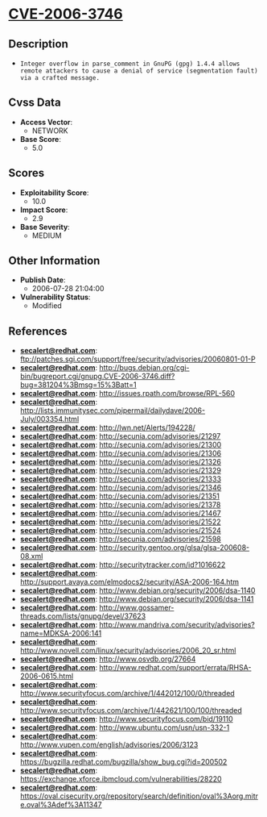 
# [CVE-2006-3746](https://cve.mitre.org/cgi-bin/cvename.cgi?name=CVE-2006-3746)

## Description

- `Integer overflow in parse_comment in GnuPG (gpg) 1.4.4 allows remote attackers to cause a denial of service (segmentation fault) via a crafted message.`

## Cvss Data

- **Access Vector**:
  - NETWORK
- **Base Score**:
  - 5.0

## Scores

- **Exploitability Score**:
  - 10.0
- **Impact Score**:
  - 2.9
- **Base Severity**:
  - MEDIUM

## Other Information

- **Publish Date**:
  - 2006-07-28 21:04:00
- **Vulnerability Status**:
  - Modified

## References

- **secalert@redhat.com**: ftp://patches.sgi.com/support/free/security/advisories/20060801-01-P
- **secalert@redhat.com**: http://bugs.debian.org/cgi-bin/bugreport.cgi/gnupg.CVE-2006-3746.diff?bug=381204%3Bmsg=15%3Batt=1
- **secalert@redhat.com**: http://issues.rpath.com/browse/RPL-560
- **secalert@redhat.com**: http://lists.immunitysec.com/pipermail/dailydave/2006-July/003354.html
- **secalert@redhat.com**: http://lwn.net/Alerts/194228/
- **secalert@redhat.com**: http://secunia.com/advisories/21297
- **secalert@redhat.com**: http://secunia.com/advisories/21300
- **secalert@redhat.com**: http://secunia.com/advisories/21306
- **secalert@redhat.com**: http://secunia.com/advisories/21326
- **secalert@redhat.com**: http://secunia.com/advisories/21329
- **secalert@redhat.com**: http://secunia.com/advisories/21333
- **secalert@redhat.com**: http://secunia.com/advisories/21346
- **secalert@redhat.com**: http://secunia.com/advisories/21351
- **secalert@redhat.com**: http://secunia.com/advisories/21378
- **secalert@redhat.com**: http://secunia.com/advisories/21467
- **secalert@redhat.com**: http://secunia.com/advisories/21522
- **secalert@redhat.com**: http://secunia.com/advisories/21524
- **secalert@redhat.com**: http://secunia.com/advisories/21598
- **secalert@redhat.com**: http://security.gentoo.org/glsa/glsa-200608-08.xml
- **secalert@redhat.com**: http://securitytracker.com/id?1016622
- **secalert@redhat.com**: http://support.avaya.com/elmodocs2/security/ASA-2006-164.htm
- **secalert@redhat.com**: http://www.debian.org/security/2006/dsa-1140
- **secalert@redhat.com**: http://www.debian.org/security/2006/dsa-1141
- **secalert@redhat.com**: http://www.gossamer-threads.com/lists/gnupg/devel/37623
- **secalert@redhat.com**: http://www.mandriva.com/security/advisories?name=MDKSA-2006:141
- **secalert@redhat.com**: http://www.novell.com/linux/security/advisories/2006_20_sr.html
- **secalert@redhat.com**: http://www.osvdb.org/27664
- **secalert@redhat.com**: http://www.redhat.com/support/errata/RHSA-2006-0615.html
- **secalert@redhat.com**: http://www.securityfocus.com/archive/1/442012/100/0/threaded
- **secalert@redhat.com**: http://www.securityfocus.com/archive/1/442621/100/100/threaded
- **secalert@redhat.com**: http://www.securityfocus.com/bid/19110
- **secalert@redhat.com**: http://www.ubuntu.com/usn/usn-332-1
- **secalert@redhat.com**: http://www.vupen.com/english/advisories/2006/3123
- **secalert@redhat.com**: https://bugzilla.redhat.com/bugzilla/show_bug.cgi?id=200502
- **secalert@redhat.com**: https://exchange.xforce.ibmcloud.com/vulnerabilities/28220
- **secalert@redhat.com**: https://oval.cisecurity.org/repository/search/definition/oval%3Aorg.mitre.oval%3Adef%3A11347
